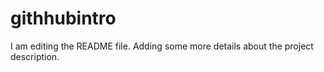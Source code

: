# githhubintro
I am editing the README file. Adding some more details about the project description.
